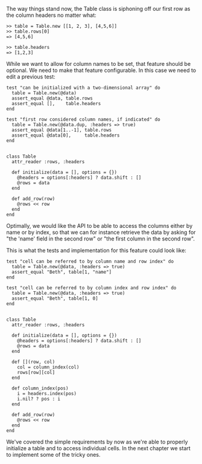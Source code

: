 
The way things stand now, the Table class is siphoning off our first row as the column headers no matter what:

    >> table = Table.new [[1, 2, 3], [4,5,6]]
    >> table.rows[0]
    => [4,5,6]

    >> table.headers
    => [1,2,3]

While we want to allow for column names to be set, that feature should be optional. We need to make that feature configurable. In this case we need to edit a previous test:

    test "can be initialized with a two-dimensional array" do
      table = Table.new(@data)
      assert_equal @data, table.rows
      assert_equal [],    table.headers
    end

    test "first row considered column names, if indicated" do
      table = Table.new(@data.dup, :headers => true)
      assert_equal @data[1..-1], table.rows
      assert_equal @data[0],     table.headers
    end


    class Table
      attr_reader :rows, :headers

      def initialize(data = [], options = {})
        @headers = options[:headers] ? data.shift : []
        @rows = data
      end

      def add_row(row)
        @rows << row
      end
    end

Optimally, we would like the API to be able to access the columns either by name or by index, so that we can for instance retrieve the data by asking for "the 'name' field in the second row" or "the first column in the second row".

This is what the tests and implementation for this feature could look like:

    test "cell can be referred to by column name and row index" do
      table = Table.new(@data, :headers => true)
      assert_equal "Beth", table[1, "name"]
    end

    test "cell can be referred to by column index and row index" do
      table = Table.new(@data, :headers => true)
      assert_equal "Beth", table[1, 0]
    end


    class Table
      attr_reader :rows, :headers

      def initialize(data = [], options = {})
        @headers = options[:headers] ? data.shift : []
        @rows = data
      end

      def [](row, col)
        col = column_index(col)
        rows[row][col]
      end

      def column_index(pos)
        i = headers.index(pos)
        i.nil? ? pos : i
      end

      def add_row(row)
        @rows << row
      end
    end

We've covered the simple requirements by now as we're able to properly initialize a table and to access individual cells. In the next chapter we start to implement some of the tricky ones.
